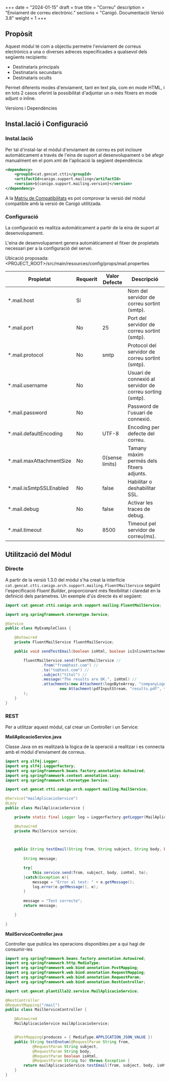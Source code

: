 +++
date        = "2024-01-15"
draft        = true
title       = "Correu"
description = "Enviament de correu electrònic."
sections    = "Canigó. Documentació Versió 3.8"
weight      = 1
+++

## Propòsit

Aquest mòdul té com a objectiu permetre l'enviament de correus electrònics a una o diverses adreces especificades a qualsevol dels següents recipients:

* Destinataris principals
* Destinataris secundaris
* Destinataris ocults

Permet diferents modes d'enviament, tant en text pla, com en mode HTML, i en tots 2 casos oferint la possibilitat d'adjuntar un o més fitxers en mode adjunt o inline. 

Versions i Dependències

## Instal.lació i Configuració

### Instal.lació

Per tal d'instal-lar el mòdul d'enviament de correu es pot incloure automàticament a través de l'eina de suport al desenvolupament o bé afegir manualment en el pom.xml de l'aplicació la següent dependència:

```xml
<dependency>
	<groupId>cat.gencat.ctti</groupId>
	<artifactId>canigo.support.mailing</artifactId>
	<version>${canigo.support.mailing.version}</version>
</dependency>
```

A la [Matriu de Compatibilitats](/plataformes/canigo/documentacio-per-versions/3.8LTS/3.8.0/moduls/compatibilitat-per-modul/) es pot comprovar la versió del mòdul compatible amb la versió de Canigó utilitzada.

### Configuració

La configuració es realitza automàticament a partir de la eina de suport al desenvolupament.

L'eina de desenvolupament genera automàticament el fitxer de propietats necessari per a la configuració del servei.

Ubicació proposada: <PROJECT_ROOT>/src/main/resources/config/props/mail.properties

Propietat                | Requerit | Valor Defecte | Descripció
------------------------ | -------- | ------------- | -----------
*.mail.host              | Sí       |               | Nom del servidor de correu sortint (smtp).
*.mail.port              | No       |      25       | Port del servidor de correu sortint (smtp). 
*.mail.protocol          | No       |     smtp      | Protocol del servidor de correu sortint (smtp).
*.mail.username          | No       |               | Usuari de connexió al servidor de correu sorting (smtp).
*.mail.password          | No       |               | Password de l'usuari de connexió.
*.mail.defaultEncoding   | No       |     UTF-8     | Encoding per defecte del correu.  
*.mail.maxAttachmentSize | No       |0(sense límits)| Tamany màxim permés dels fitxers adjunts. 
*.mail.isSmtpSSLEnabled  | No       |     false     | Habilitar o deshabilitar SSL.
*.mail.debug             | No       |     false     | Activar les traces de debug.
*.mail.timeout           | No       |     8500      | Timeout pel servidor de correu(ms).


## Utilització del Mòdul

### Directe

A partir de la versió 1.3.0 del mòdul s'ha creat la interfície `cat.gencat.ctti.canigo.arch.support.mailing.FluentMailService` seguint l'especificació *Fluent Builder*, proporcionant més flexibilitat i claredat en la definició dels paràmetres.
Un exemple d'ús directe és el següent:

```java
import cat.gencat.ctti.canigo.arch.support.mailing.FluentMailService;

import org.springframework.stereotype.Service;

@Service
public class MyExampleClass {

	@Autowired
	private FluentMailService fluentMailService;

	public void sendTestEmail(boolean isHtml, boolean isInlineAttachment) {

		fluentMailService.send(fluentMailService //
				.from("from@test.com") //
				.to("to@test.com") //
				.subject("títol") //
				.message("The results are OK.", isHtml) //
				.attachments(new Attachment(logoByteArray, "companyLogo.gif", isInlineAttachment),
						new Attachment(pdfInputStream, "results.pdf", false)) //
		);
	}
}
```

### REST

Per a utilitzar aquest mòdul, cal crear un Controller i un Service:

**MailAplicacioService.java**

Classe Java on es realitzarà la lògica de la operació a realitzar i es connecta amb el mòdul d'enviament de correus.

```java
import org.slf4j.Logger;
import org.slf4j.LoggerFactory;
import org.springframework.beans.factory.annotation.Autowired;
import org.springframework.context.annotation.Lazy;
import org.springframework.stereotype.Service;

import cat.gencat.ctti.canigo.arch.support.mailing.MailService;

@Service("mailAplicacioService")
@Lazy
public class MailAplicacioService {

	private static final Logger log = LoggerFactory.getLogger(MailAplicacioService.class);

	@Autowired
	private MailService service;
    


	public String testEmail(String from, String subject, String body, boolean isHtml, String to){
		
		String message;

        try{
        	this.service.send(from, subject, body, isHtml, to);
        }catch(Exception e){
        	message = "Error al test: " + e.getMessage();
        	log.error(e.getMessage(), e);
        }
        
        message = "Test correcte";
        return message;

    }
	
}
```

**MailServiceController.java**  

Controller que publica les operacions disponibles per a qui hagi de consumir-les

```java
import org.springframework.beans.factory.annotation.Autowired;
import org.springframework.http.MediaType;
import org.springframework.web.bind.annotation.PostMapping;
import org.springframework.web.bind.annotation.RequestMapping;
import org.springframework.web.bind.annotation.RequestParam;
import org.springframework.web.bind.annotation.RestController;

import cat.gencat.plantilla32.service.MailAplicacioService;

@RestController
@RequestMapping("/mail")
public class MailServiceController {

	@Autowired
	MailAplicacioService mailAplicacioService;


	@PostMapping(produces = { MediaType.APPLICATION_JSON_VALUE })
	public String testEnotum(@RequestParam String from, 
			@RequestParam String subject,
			@RequestParam String body,
			@RequestParam boolean isHtml,
			@RequestParam String to) throws Exception {
		return mailAplicacioService.testEmail(from, subject, body, isHtml, to);
	}
}
```
